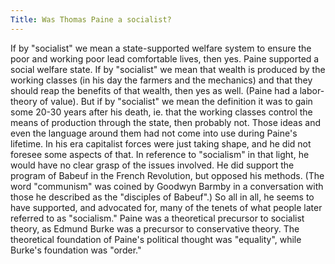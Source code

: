 ```yaml
---
Title: Was Thomas Paine a socialist?
---
```

   If by "socialist" we mean a state-supported welfare system to ensure the
   poor and working poor lead comfortable lives, then yes. Paine supported a
   social welfare state. If by "socialist" we mean that wealth is produced by
   the working classes (in his day the farmers and the mechanics) and that
   they should reap the benefits of that wealth, then yes as well. (Paine had
   a labor-theory of value). But if by "socialist" we mean the definition it
   was to gain some 20-30 years after his death, ie. that the working classes
   control the means of production through the state, then probably not.
   Those ideas and even the language around them had not come into use during
   Paine's lifetime. In his era capitalist forces were just taking shape, and
   he did not foresee some aspects of that. In reference to "socialism" in
   that light, he would have no clear grasp of the issues involved. He did
   support the program of Babeuf in the French Revolution, but opposed his
   methods. (The word "communism" was coined by Goodwyn Barmby in a
   conversation with those he described as the "disciples of Babeuf".) So all
   in all, he seems to have supported, and advocated for, many of the tenets of what people later
   referred to as "socialism." Paine was a theoretical precursor to socialist theory, as Edmund Burke was a precursor to conservative theory. The theoretical foundation of Paine's political thought was "equality", while Burke's foundation was "order."
